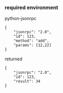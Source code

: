 ### required environment

python-jsonrpc

```
{
	"jsonrpc": "2.0",
	"id": 123,
	"method": "add",
	"params": [12,22]
}
```

returned
```
{
    "jsonrpc": "2.0",
    "id": 123,
    "result": 34
}
```